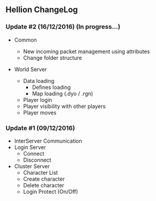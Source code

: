 ## Hellion ChangeLog

### Update #2 (16/12/2016) (In progress...)


- Common
  - New incoming packet management using attributes
  - Change folder structure

- World Server
    - Data loading
        - Defines loading
        - Map loading (.dyo / .rgn)
    - Player login
    - Player visibility with other players
    - Player moves

### Update #1 (09/12/2016)

- InterServer Communication
- Login Server
    - Connect
    - Disconnect
- Cluster Server
    - Character List
    - Create character
    - Delete character
    - Login Protect (On/Off)
